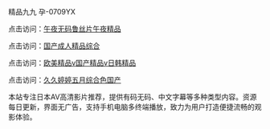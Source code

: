 精品九九 孕-0709YX

点击访问：<a href="https://heiliaoxqkkct.pages.dev">午夜无码鲁丝片午夜精品</a>

点击访问：<a href="https://heiliaoxwd5i8.pages.dev">国产成人精品综合</a>

点击访问：<a href="https://heiliaowt0d7p.pages.dev">欧美精品v国产精品v日韩精品</a>

点击访问：<a href="https://heiliaoga6s9v.pages.dev">久久婷婷五月综合色国产</a>

本站专注日本AV高清影片推荐，提供有码无码、中文字幕等多种类型内容。资源每日更新，界面无广告，支持手机电脑多终端播放，致力为用户打造便捷流畅的观影体验。

<span style="display:none;">[Canonical link](https://github.com/bon20250709/so79 ）</span>
